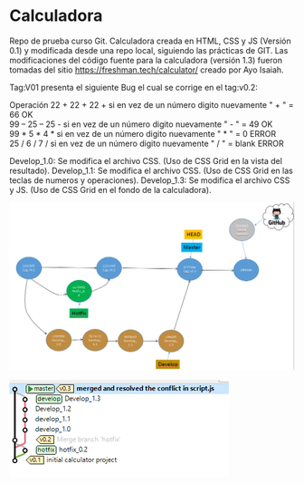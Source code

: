 # Calculadora
Repo de prueba curso Git. Calculadora creada en HTML, CSS y JS (Versión 0.1) y modificada desde una repo local, siguiendo las prácticas de GIT. Las modificaciones del código fuente para la calculadora (versión 1.3) fueron tomadas del sitio  https://freshman.tech/calculator/ creado por Ayo Isaiah.

Tag:V01 presenta el siguiente Bug el cual se corrige en el tag:v0.2:

Operación
22 + 22 + 22 + si en vez de un número digito nuevamente " + " = 66  OK<br/>
99 – 25 – 25 - si en vez de un número digito nuevamente " - " = 49   OK<br/>
99 * 5 * 4 * si en vez de un número digito nuevamente " * " = 0 ERROR<br/> 
25 / 6 / 7 / si en vez de un número digito nuevamente " / "  = blank ERROR<br/>

Develop_1.0:
Se modifica el archivo CSS. (Uso de CSS Grid en la vista del resultado).
Develop_1.1:
Se modifica el archivo CSS. (Uso de CSS Grid en las teclas de numeros y operaciones).
Develop_1.3:
Se modifica el archivo CSS y JS. (Uso de CSS Grid en el fondo de la calculadora).

![alt text](https://github.com/ztheleon/Calculadora/blob/master/Git_develop1.png)

![alt text](https://github.com/ztheleon/Calculadora/blob/master/Git_develop2.png)

